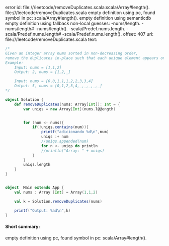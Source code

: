 error id: file://<WORKSPACE>/leetcode/removeDuplicates.scala:scala/Array#length().
file://<WORKSPACE>/leetcode/removeDuplicates.scala
empty definition using pc, found symbol in pc: scala/Array#length().
empty definition using semanticdb
empty definition using fallback
non-local guesses:
	 -nums/length.
	 -nums/length#
	 -nums/length().
	 -scala/Predef.nums.length.
	 -scala/Predef.nums.length#
	 -scala/Predef.nums.length().
offset: 407
uri: file://<WORKSPACE>/leetcode/removeDuplicates.scala
text:
```scala
/*
Given an integer array nums sorted in non-decreasing order,
remove the duplicates in-place such that each unique element appears only once
Example:
    Input: nums = [1,1,2]
    Output: 2, nums = [1,2,_]

    Input: nums = [0,0,1,1,1,2,2,3,3,4]
    Output: 5, nums = [0,1,2,3,4,_,_,_,_,_]
*/

object Solution {
    def removeDuplicates(nums: Array[Int]): Int = {
        var uniqs = new Array[Int](nums.l@@ength)


        for (num <- nums){
            if(!uniqs.contains(num)){
                printf("adicionando %d\n",num)
                uniqs :+ num
                //uniqs.appended(num)
                for n <- uniqs do println
                //println("Array: " + uniqs)
            }
        }
        uniqs.length
    }
}


object  Main extends App {
    val nums : Array [Int] = Array(1,1,2)

    val k = Solution.removeDuplicates(nums)

    printf("Output: %ad\n",k)
}
```


#### Short summary: 

empty definition using pc, found symbol in pc: scala/Array#length().
